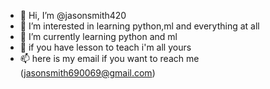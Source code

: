 - 👋 Hi, I’m @jasonsmith420
- 👀 I’m interested in learning python,ml and everything at all
- 🌱 I’m currently learning python and ml 
- 💞️ if you have lesson to teach i'm all yours 
- 📫 here is my email if you want to reach me (jasonsmith690069@gmail.com)
